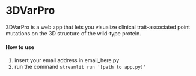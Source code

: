 # 3DVarPro
3DVarPro is a web app that lets you visualize clinical trait-associated point mutations on the 3D structure of the wild-type protein.

#### How to use
1. insert your email address in email_here.py
2. run the command <code>streamlit run '[path to app.py]'</code>
